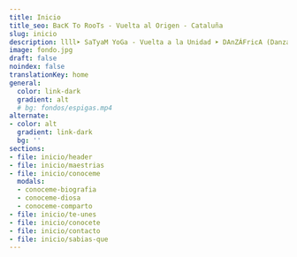```yaml
---
title: Inicio
title_seo: BacK To RooTs - Vuelta al Origen - Cataluña
slug: inicio
description: llll➤ SaTyaM YoGa - Vuelta a la Unidad ➤ DAnZÁFricA (Danza Africana) - Vuelta a la RaiZ ➤ AguAhArA - El AguA CoMo OrÍGeN De ViDa.
image: fondo.jpg
draft: false
noindex: false
translationKey: home
general:
  color: link-dark
  gradient: alt
  # bg: fondos/espigas.mp4
alternate:
- color: alt
  gradient: link-dark
  bg: ''
sections:
- file: inicio/header
- file: inicio/maestrias
- file: inicio/conoceme
  modals:
  - conoceme-biografia
  - conoceme-diosa
  - conoceme-comparto
- file: inicio/te-unes
- file: inicio/conocete
- file: inicio/contacto
- file: inicio/sabias-que
---
```

